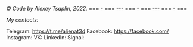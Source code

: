 _© Code by Alexey Tsaplin, 2022._
=== - === --- === - === --- === - ===

_My contacts:_

Telegram: https://t.me/alienat3d
Facebook: https://facebook.com/
Instagram:
VK:
LinkedIn:
Signal:
